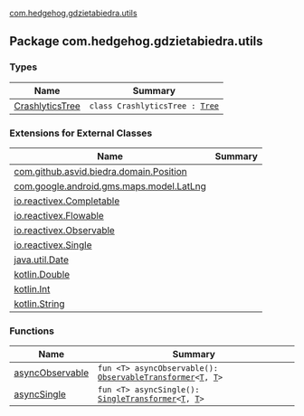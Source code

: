 [com.hedgehog.gdzietabiedra.utils](./index.md)

## Package com.hedgehog.gdzietabiedra.utils

### Types

| Name | Summary |
|---|---|
| [CrashlyticsTree](-crashlytics-tree/index.md) | `class CrashlyticsTree : `[`Tree`](http://jakewharton.github.io/timber/timber/log/Timber/Tree.html) |

### Extensions for External Classes

| Name | Summary |
|---|---|
| [com.github.asvid.biedra.domain.Position](com.github.asvid.biedra.domain.-position/index.md) |  |
| [com.google.android.gms.maps.model.LatLng](com.google.android.gms.maps.model.-lat-lng/index.md) |  |
| [io.reactivex.Completable](io.reactivex.-completable/index.md) |  |
| [io.reactivex.Flowable](io.reactivex.-flowable/index.md) |  |
| [io.reactivex.Observable](io.reactivex.-observable/index.md) |  |
| [io.reactivex.Single](io.reactivex.-single/index.md) |  |
| [java.util.Date](java.util.-date/index.md) |  |
| [kotlin.Double](kotlin.-double/index.md) |  |
| [kotlin.Int](kotlin.-int/index.md) |  |
| [kotlin.String](kotlin.-string/index.md) |  |

### Functions

| Name | Summary |
|---|---|
| [asyncObservable](async-observable.md) | `fun <T> asyncObservable(): `[`ObservableTransformer`](http://reactivex.io/RxJava/javadoc/io/reactivex/ObservableTransformer.html)`<`[`T`](async-observable.md#T)`, `[`T`](async-observable.md#T)`>` |
| [asyncSingle](async-single.md) | `fun <T> asyncSingle(): `[`SingleTransformer`](http://reactivex.io/RxJava/javadoc/io/reactivex/SingleTransformer.html)`<`[`T`](async-single.md#T)`, `[`T`](async-single.md#T)`>` |

